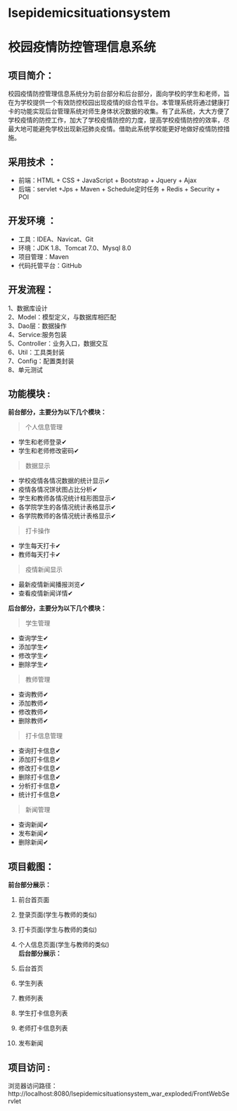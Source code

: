 # lsepidemicsituationsystem

# 校园疫情防控管理信息系统

## 项目简介：

校园疫情防控管理信息系统分为前台部分和后台部分，面向学校的学生和老师，旨在为学校提供一个有效防控校园出现疫情的综合性平台。本管理系统将通过健康打卡的功能实现后台管理系统对师生身体状况数据的收集。有了此系统，大大方便了学校疫情的防控工作，加大了学校疫情防控的力度，提高学校疫情防控的效率，尽最大地可能避免学校出现新冠肺炎疫情。借助此系统学校能更好地做好疫情防控措施。


## 采用技术 ： 
- 前端：HTML + CSS + JavaScript + Bootstrap + Jquery + Ajax
- 后端：servlet +Jps + Maven + Schedule定时任务 + Redis + Security + POI

## 开发环境 ：
- 工具：IDEA、Navicat、Git
- 环境：JDK 1.8、Tomcat 7.0、Mysql 8.0
- 项目管理：Maven
- 代码托管平台：GitHub

## 开发流程：  
1、数据库设计  
2、Model：模型定义，与数据库相匹配  
3、Dao层：数据操作  
4、Service:服务包装  
5、Controller：业务入口，数据交互   
6、Util：工具类封装   
7、Config：配置类封装    
8、单元测试    


## 功能模块 :  

**前台部分，主要分为以下几个模块：**

> 个人信息管理

- 学生和老师登录✔
- 学生和老师修改密码✔

> 数据显示

- 学校疫情各情况数据的统计显示✔
- 疫情各情况饼状图占比分析✔
- 学生和教师各情况统计柱形图显示✔
- 各学院学生的各情况统计表格显示✔
- 各学院教师的各情况统计表格显示✔

> 打卡操作  

- 学生每天打卡✔
- 教师每天打卡✔

> 疫情新闻显示

- 最新疫情新闻播报浏览✔
- 查看疫情新闻详情✔

**后台部分，主要分为以下几个模块：**

> 学生管理

- 查询学生✔
- 添加学生✔
- 修改学生✔
- 删除学生✔

> 教师管理

- 查询教师✔
- 添加教师✔
- 修改教师✔
- 删除教师✔

> 打卡信息管理

- 查询打卡信息✔
- 添加打卡信息✔
- 修改打卡信息✔
- 删除打卡信息✔
- 分析打卡信息✔
- 统计打卡信息✔

> 新闻管理

- 查询新闻✔
- 发布新闻✔
- 删除新闻✔


## 项目截图：

**前台部分展示：**  

1. 前台首页面  
2. 登录页面(学生与教师的类似)  
3. 打卡页面(学生与教师的类似)   
4. 个人信息页面(学生与教师的类似)    
**后台部分展示：**  

1. 后台首页  
2. 学生列表 
3. 教师列表
4. 学生打卡信息列表  
5. 老师打卡信息列表
6. 发布新闻  


## 项目访问 :  
浏览器访问路径：http://localhost:8080/lsepidemicsituationsystem_war_exploded/FrontWebServlet
